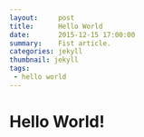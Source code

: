 ```yaml
---
layout:     post
title:      Hello World
date:       2015-12-15 17:00:00
summary:    Fist article.
categories: jekyll
thumbnail: jekyll
tags:
 - hello world
---
```


# Hello World!
